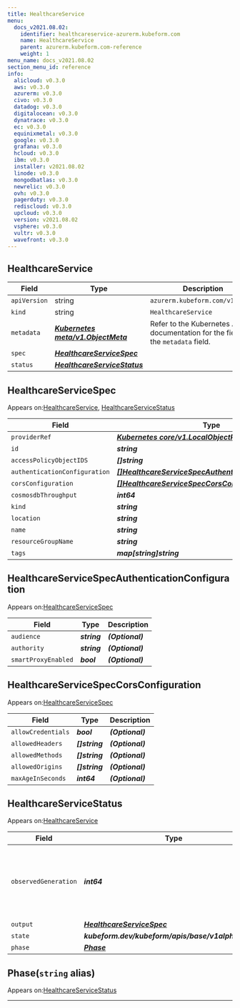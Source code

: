 ```yaml
---
title: HealthcareService
menu:
  docs_v2021.08.02:
    identifier: healthcareservice-azurerm.kubeform.com
    name: HealthcareService
    parent: azurerm.kubeform.com-reference
    weight: 1
menu_name: docs_v2021.08.02
section_menu_id: reference
info:
  alicloud: v0.3.0
  aws: v0.3.0
  azurerm: v0.3.0
  civo: v0.3.0
  datadog: v0.3.0
  digitalocean: v0.3.0
  dynatrace: v0.3.0
  ec: v0.3.0
  equinixmetal: v0.3.0
  google: v0.3.0
  grafana: v0.3.0
  hcloud: v0.3.0
  ibm: v0.3.0
  installer: v2021.08.02
  linode: v0.3.0
  mongodbatlas: v0.3.0
  newrelic: v0.3.0
  ovh: v0.3.0
  pagerduty: v0.3.0
  rediscloud: v0.3.0
  upcloud: v0.3.0
  version: v2021.08.02
  vsphere: v0.3.0
  vultr: v0.3.0
  wavefront: v0.3.0
---
```


## HealthcareService
| Field | Type | Description |
| ------ | ----- | ----------- |
| `apiVersion` | string | `azurerm.kubeform.com/v1alpha1` |
|    `kind` | string | `HealthcareService` |
| `metadata` | ***[Kubernetes meta/v1.ObjectMeta](https://v1-18.docs.kubernetes.io/docs/reference/generated/kubernetes-api/v1.18/#objectmeta-v1-meta)***|Refer to the Kubernetes API documentation for the fields of the `metadata` field.|
| `spec` | ***[HealthcareServiceSpec](#healthcareservicespec)***||
| `status` | ***[HealthcareServiceStatus](#healthcareservicestatus)***||
## HealthcareServiceSpec

Appears on:[HealthcareService](#healthcareservice), [HealthcareServiceStatus](#healthcareservicestatus)

| Field | Type | Description |
| ------ | ----- | ----------- |
| `providerRef` | ***[Kubernetes core/v1.LocalObjectReference](https://v1-18.docs.kubernetes.io/docs/reference/generated/kubernetes-api/v1.18/#localobjectreference-v1-core)***||
| `id` | ***string***||
| `accessPolicyObjectIDS` | ***[]string***||
| `authenticationConfiguration` | ***[[]HealthcareServiceSpecAuthenticationConfiguration](#healthcareservicespecauthenticationconfiguration)***| ***(Optional)*** |
| `corsConfiguration` | ***[[]HealthcareServiceSpecCorsConfiguration](#healthcareservicespeccorsconfiguration)***| ***(Optional)*** |
| `cosmosdbThroughput` | ***int64***| ***(Optional)*** |
| `kind` | ***string***| ***(Optional)*** |
| `location` | ***string***||
| `name` | ***string***||
| `resourceGroupName` | ***string***||
| `tags` | ***map[string]string***| ***(Optional)*** |
## HealthcareServiceSpecAuthenticationConfiguration

Appears on:[HealthcareServiceSpec](#healthcareservicespec)

| Field | Type | Description |
| ------ | ----- | ----------- |
| `audience` | ***string***| ***(Optional)*** |
| `authority` | ***string***| ***(Optional)*** |
| `smartProxyEnabled` | ***bool***| ***(Optional)*** |
## HealthcareServiceSpecCorsConfiguration

Appears on:[HealthcareServiceSpec](#healthcareservicespec)

| Field | Type | Description |
| ------ | ----- | ----------- |
| `allowCredentials` | ***bool***| ***(Optional)*** |
| `allowedHeaders` | ***[]string***| ***(Optional)*** |
| `allowedMethods` | ***[]string***| ***(Optional)*** |
| `allowedOrigins` | ***[]string***| ***(Optional)*** |
| `maxAgeInSeconds` | ***int64***| ***(Optional)*** |
## HealthcareServiceStatus

Appears on:[HealthcareService](#healthcareservice)

| Field | Type | Description |
| ------ | ----- | ----------- |
| `observedGeneration` | ***int64***| ***(Optional)*** Resource generation, which is updated on mutation by the API Server.|
| `output` | ***[HealthcareServiceSpec](#healthcareservicespec)***| ***(Optional)*** |
| `state` | ***kubeform.dev/kubeform/apis/base/v1alpha1.State***| ***(Optional)*** |
| `phase` | ***[Phase](#phase)***| ***(Optional)*** |
## Phase(`string` alias)

Appears on:[HealthcareServiceStatus](#healthcareservicestatus)

---
